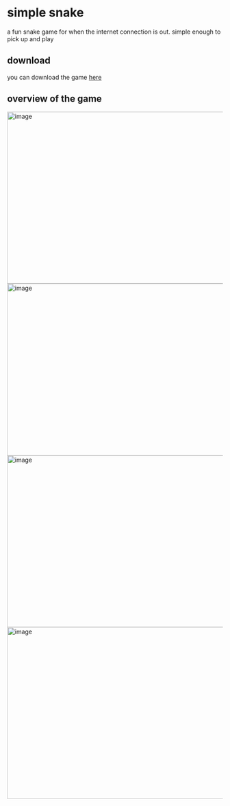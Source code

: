 # simple snake
a fun snake game for when the internet connection is out. simple enough to pick up and play

## download
you can download the game [here](https://github.com/eightynine77/snake-game/releases/download/V1.0.0/simple.snake.exe)

## overview of the game
<img width="560" height="400" alt="image" src="https://github.com/user-attachments/assets/8b4133d5-2939-4995-86b9-f6b2bcadc989" />
<img width="560" height="400" alt="image" src="https://github.com/user-attachments/assets/29f23026-a811-4191-8018-7176c3fd492f" /> 
<img width="560" height="400" alt="image" src="https://github.com/user-attachments/assets/9479d2ae-f39a-41a1-afbb-b0cf19f2ab1d" />  
<img width="560" height="400" alt="image" src="https://github.com/user-attachments/assets/8d244c5b-2d13-44e7-9e6c-72708e70b772" />  
